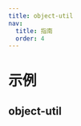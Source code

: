 ```yaml
---
title: object-util
nav:
  title: 指南
  order: 4
---
```


# 示例

## object-util
<code src="../examples/object-util-use" />
